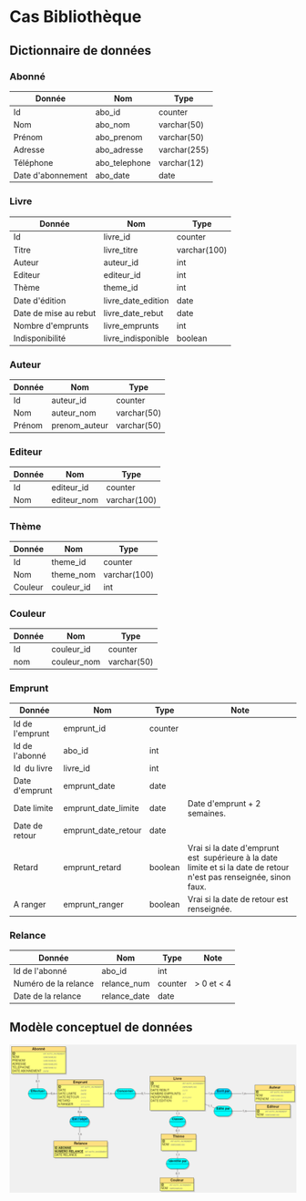 # Cas Bibliothèque

## Dictionnaire de données

### Abonné

| Donnée            | Nom           | Type         |
| ----------------- | ------------- | ------------ |
| Id                | abo_id        | counter      |
| Nom               | abo_nom       | varchar(50)  |
| Prénom            | abo_prenom    | varchar(50)  |
| Adresse           | abo_adresse   | varchar(255) |
| Téléphone         | abo_telephone | varchar(12)  |
| Date d'abonnement | abo_date      | date         |

### Livre

| Donnée                | Nom                | Type         |
| --------------------- | ------------------ | ------------ |
| Id                    | livre_id           | counter      |
| Titre                 | livre_titre        | varchar(100) |
| Auteur                | auteur_id          | int          |
| Editeur               | editeur_id         | int          |
| Thème                 | theme_id           | int          |
| Date d'édition        | livre_date_edition | date         |
| Date de mise au rebut | livre_date_rebut   | date         |
| Nombre d'emprunts     | livre_emprunts     | int          |
| Indisponibilité       | livre_indisponible | boolean      |

### Auteur

| Donnée | Nom           | Type        |
| ------ | ------------- | ----------- |
| Id     | auteur_id     | counter     |
| Nom    | auteur_nom    | varchar(50) |
| Prénom | prenom_auteur | varchar(50) |

### Editeur

| Donnée | Nom         | Type         |
| ------ | ----------- | ------------ |
| Id     | editeur_id  | counter      |
| Nom    | editeur_nom | varchar(100) |

### Thème

| Donnée  | Nom        | Type         |
| ------- | ---------- | ------------ |
| Id      | theme_id   | counter      |
| Nom     | theme_nom  | varchar(100) |
| Couleur | couleur_id | int          |

### Couleur

| Donnée | Nom         | Type        |
| ------ | ----------- | ----------- |
| Id     | couleur_id  | counter     |
| nom    | couleur_nom | varchar(50) |

### Emprunt

| Donnée          | Nom                 | Type    | Note                                                                                                                  |
| --------------- | ------------------- | ------- | --------------------------------------------------------------------------------------------------------------------- |
| Id de l'emprunt | emprunt_id          | counter |                                                                                                                       |
| Id de l'abonné  | abo_id              | int     |                                                                                                                       |
| Id  du livre    | livre_id            | int     |                                                                                                                       |
| Date d'emprunt  | emprunt_date        | date    |                                                                                                                       |
| Date limite     | emprunt_date_limite | date    | Date d'emprunt + 2 semaines.                                                                                          |
| Date de retour  | emprunt_date_retour | date    |                                                                                                                       |
| Retard          | emprunt_retard      | boolean | Vrai si la date d'emprunt  est  supérieure à la date limite et si la date de retour n'est pas renseignée, sinon faux. |
| A ranger        | emprunt_ranger      | boolean | Vrai si la date de retour est renseignée.                                                                             |

### Relance

| Donnée               | Nom          | Type    | Note       |
| -------------------- | ------------ | ------- | ---------- |
| Id de l'abonné       | abo_id       | int     |            |
| Numéro de la relance | relance_num  | counter | > 0 et < 4 |
| Date de la relance   | relance_date | date    |            |

## Modèle conceptuel de données

![MCD](blbliotheque.png)






